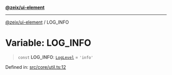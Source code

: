 [**@zeix/ui-element**](../README.md)

***

[@zeix/ui-element](../globals.md) / LOG\_INFO

# Variable: LOG\_INFO

> `const` **LOG\_INFO**: [`LogLevel`](../type-aliases/LogLevel.md) = `'info'`

Defined in: [src/core/util.ts:12](https://github.com/zeixcom/ui-element/blob/6eb916701d8e6ad874e5c8ced8c7ac11007d19ad/src/core/util.ts#L12)
